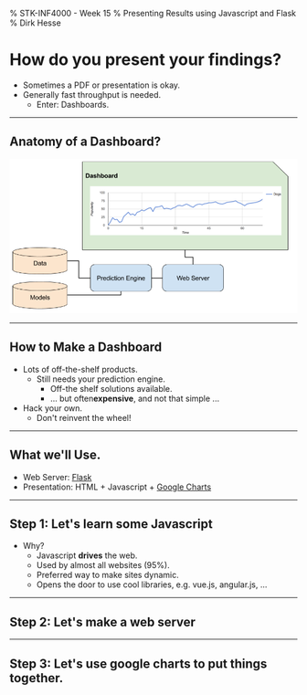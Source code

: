 % STK-INF4000 - Week 15
% Presenting Results using Javascript and Flask
% Dirk Hesse

# How do you present your findings?

- Sometimes a PDF or presentation is okay.
- Generally fast throughput is needed.
    - Enter: Dashboards.

---

## Anatomy of a Dashboard?

![](img/DashboardAnatomy.png)

---

## How to Make a Dashboard

- Lots of off-the-shelf products.
    - Still needs your prediction engine.
        - Off-the shelf solutions available.
        - ... but often**expensive**, and not that simple ...
- Hack your own.
    - Don't reinvent the wheel!

---

## What we'll Use.

- Web Server: [Flask][flask]
- Presentation: HTML + Javascript + [Google Charts][gc]

[flask]: http://flask.pocoo.org/
[gc]: https://developers.google.com/chart/

---

## Step 1: Let's learn some Javascript

- Why?
    - Javascript **drives** the web.
	- Used by almost all websites (95%).
	- Preferred way to make sites dynamic.
	- Opens the door to use cool libraries, e.g. vue.js, angular.js,
      ...

---

## Step 2: Let's make a web server

---

## Step 3: Let's use google charts to put things together.
